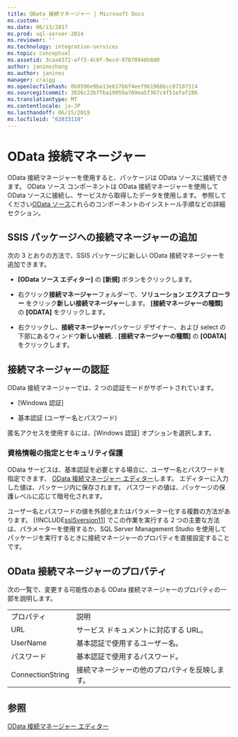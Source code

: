 ```yaml
---
title: OData 接続マネージャー | Microsoft Docs
ms.custom: ''
ms.date: 06/13/2017
ms.prod: sql-server-2014
ms.reviewer: ''
ms.technology: integration-services
ms.topic: conceptual
ms.assetid: 3caa4372-aff3-4c0f-9ecd-97870948b8d0
author: janinezhang
ms.author: janinez
manager: craigg
ms.openlocfilehash: 0b0596e9ba13e617b6f4eef961966bcc07107314
ms.sourcegitcommit: 3026c22b7fba19059a769ea5f367c4f51efaf286
ms.translationtype: MT
ms.contentlocale: ja-JP
ms.lasthandoff: 06/15/2019
ms.locfileid: "62833110"
---
```

# <a name="odata-connection-manager"></a>OData 接続マネージャー
  OData 接続マネージャーを使用すると、パッケージは OData ソースに接続できます。 OData ソース コンポーネントは OData 接続マネージャーを使用して OData ソースに接続し、サービスから取得したデータを使用します。 参照してください[OData ソース](../data-flow/odata-source.md)これらのコンポーネントのインストール手順などの詳細セクション。  
  
## <a name="adding-connection-manager-to-an-ssis-package"></a>SSIS パッケージへの接続マネージャーの追加  
 次の 3 とおりの方法で、SSIS パッケージに新しい OData 接続マネージャーを追加できます。  
  
-   **[OData ソース エディター]** の **[新規]** ボタンをクリックします。  
  
-   右クリック**接続マネージャー**フォルダーで、**ソリューション エクスプ ローラー**  をクリック**新しい接続マネージャー**します。 **[接続マネージャーの種類]** の **[ODATA]** をクリックします。  
  
-   右クリックし、**接続マネージャー**パッケージ デザイナー、および select の下部にあるウィンドウ**新しい接続.** . **[接続マネージャーの種類]** の **[ODATA]** をクリックします。  
  
## <a name="connection-manager-authentication"></a>接続マネージャーの認証  
 OData 接続マネージャーでは、2 つの認証モードがサポートされています。  
  
-   [Windows 認証]  
  
-   基本認証 (ユーザー名とパスワード)  
  
 匿名アクセスを使用するには、[Windows 認証] オプションを選択します。  
  
### <a name="specifying-and-securing-credentials"></a>資格情報の指定とセキュリティ保護  
 OData サービスは、基本認証を必要とする場合に、ユーザー名とパスワードを指定できます、 [OData 接続マネージャー エディター](../odata-connection-manager-editor.md)します。 エディターに入力した値は、パッケージ内に保存されます。 パスワードの値は、パッケージの保護レベルに応じて暗号化されます。  
  
 ユーザー名とパスワードの値を外部化またはパラメーター化する複数の方法があります。 [!INCLUDE[ssISversion11](../../includes/ssisversion11-md.md)] でこの作業を実行する 2 つの主要な方法は、パラメーターを使用するか、SQL Server Management Studio を使用してパッケージを実行するときに接続マネージャーのプロパティを直接設定することです。  
  
## <a name="odata-connection-manager-properties"></a>OData 接続マネージャーのプロパティ  
 次の一覧で、変更する可能性のある OData 接続マネージャーのプロパティの一部を説明します。  
  
|||  
|-|-|  
|プロパティ|説明|  
|URL|サービス ドキュメントに対応する URL。|  
|UserName|基本認証で使用するユーザー名。|  
|パスワード|基本認証で使用するパスワード。|  
|ConnectionString|接続マネージャーの他のプロパティを反映します。|  
  
## <a name="see-also"></a>参照  
 [OData 接続マネージャー エディター](../odata-connection-manager-editor.md)  
  
  
